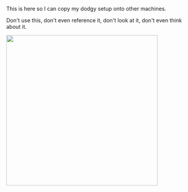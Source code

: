 This is here so I can copy my dodgy setup onto other machines.

Don't use this, don't even reference it, don't look at it, don't even think about it.

<img src="https://gkelly-reactions.s3.eu-west-2.amazonaws.com/reactions/3zIWNUXrjqqbzNcFBtpHLLjHPr3nExJgS4PFZNG6.jpg" width="400px" />
